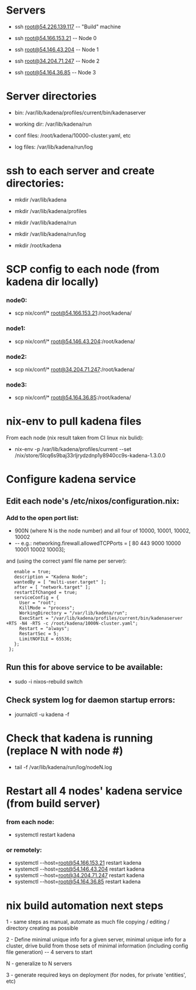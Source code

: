 # Servers
* ssh root@54.226.139.117       -- "Build" machine

* ssh root@54.166.153.21        -- Node 0

* ssh root@54.146.43.204        -- Node 1

* ssh root@34.204.71.247        -- Node 2

* ssh root@54.164.36.85         -- Node 3

# Server directories
* bin: /var/lib/kadena/profiles/current/bin/kadenaserver

* working dir: /var/lib/kadena/run

* conf files: /root/kadena/10000-cluster.yaml, etc

* log files: /var/lib/kadena/run/log

# ssh to each server and create directories:
* mkdir /var/lib/kadena

* mkdir /var/lib/kadena/profiles

* mkdir /var/lib/kadena/run

* mkdir /var/lib/kadena/run/log

* mkdir /root/kadena

# SCP config to each node (from kadena dir locally)
###    node0:
* scp nix/conf/* root@54.166.153.21:/root/kadena/

###   node1:
* scp nix/conf/* root@54.146.43.204:/root/kadena/

###    node2:
* scp nix/conf/* root@34.204.71.247:/root/kadena/

###    node3:
* scp nix/conf/* root@54.164.36.85:/root/kadena/

# nix-env to pull kadena files
From each node (nix result taken from CI linux nix bulid):

* nix-env -p /var/lib/kadena/profiles/current --set /nix/store/5lcq6s9baj33rljrydzdnp1y8940cc9s-kadena-1.3.0.0

# Configure kadena service
## Edit each node's /etc/nixos/configuration.nix:
### Add to the open port list:
*  900N (where N is the node number) and all four of 10000, 10001, 10002, 10002
* -- e.g.: networking.firewall.allowedTCPPorts = [ 80 443 9000 10000 10001 10002 10003];

and (using the correct yaml file name per server):
 ``` systemd.services.kadena = {
    enable = true;
    description = "Kadena Node";
    wantedBy = [ "multi-user.target" ];
    after = [ "network.target" ];
    restartIfChanged = true;
    serviceConfig = {
      User = "root";
      KillMode = "process";
      WorkingDirectory = "/var/lib/kadena/run";
      ExecStart = "/var/lib/kadena/profiles/current/bin/kadenaserver +RTS -N4 -RTS -c /root/kadena/1000N-cluster.yaml";
      Restart = "always";
      RestartSec = 5;
      LimitNOFILE = 65536;
    };
  };
```

## Run this for above service to be available:
* sudo -i nixos-rebuild switch

## Check system log for daemon startup errors:
* journalctl -u kadena -f

# Check that kadena is running (replace N with node #)
* tail -f /var/lib/kadena/run/log/nodeN.log

# Restart all 4 nodes' kadena service (from build server)
### from each node:
* systemctl restart kadena

### or remotely:
* systemctl --host=root@54.166.153.21 restart kadena
* systemctl --host=root@54.146.43.204 restart kadena
* systemctl --host=root@34.204.71.247 restart kadena
* systemctl --host=root@54.164.36.85 restart kadena

# nix build automation next steps

1 - same steps as manual, automate as much file copying / editing / directory creating as possible

2 - Define minimal unique info for a given server, minimal unique info for a cluster, drive build from those
    sets of minimal information (including config file generation) -- 4 servers to start

N - generalize to N servers

3 - generate required keys on deployment (for nodes, for private 'entities', etc)
